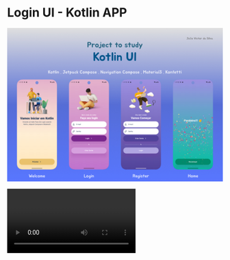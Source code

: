 # Login UI - Kotlin APP

![project image cover](./.github/assets/banner.jpg)

![project video](./.github/assets/video.webm)
